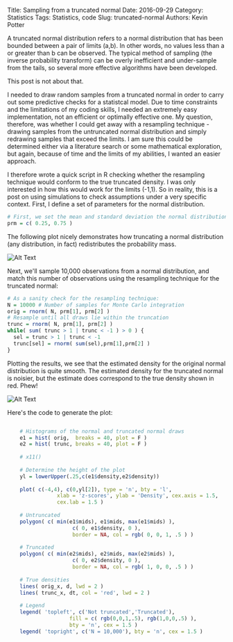 Title: Sampling from a truncated normal
Date: 2016-09-29
Category: Statistics
Tags: Statistics, code
Slug: truncated-normal
Authors: Kevin Potter

A truncated normal distribution refers to a normal distribution that has been bounded between a pair of limits (a,b). In other words, no values less than a or greater than b can be observed. The typical method of sampling (the inverse probability transform) can be overly inefficient and under-sample from the tails, so several more effective algorithms have been developed.

This post is not about that.

I needed to draw random samples from a truncated normal in order to carry out some predictive checks for a statistcal model. Due to time constraints and the limitations of my coding skills, I needed an extremely easy implementation, not an efficient or optimally effective one. My question, therefore, was whether I could get away with a resampling technique - drawing samples from the untruncated normal distribution and simply redrawing samples that exceed the limits. I am sure this could be determined either via a literature search or some mathematical exploration, but again, because of time and the limits of my abilities, I wanted an easier approach.

I therefore wrote a quick script in R checking whether the resampling technique would conform to the true truncated density. I was only interested in how this would work for the limits (-1,1). So in reality, this is a post on using simulations to check assumptions under a very specific context. First, I define a set of parameters for the normal distribution.

```r
# First, we set the mean and standard deviation the normal distribution.
prm = c( 0.25, 0.75 )
```

The following plot nicely demonstrates how truncating a normal distribution (any distribution, in fact) redistributes the probability mass.

![Alt Text]({filename}/img/Truncated_normal_dist.png)

Next, we'll sample 10,000 observations from a normal distribution, and match this number of observations using the resampling technique for the truncated normal:

```r
# As a sanity check for the resampling technique:
N = 10000 # Number of samples for Monte Carlo integration
orig = rnorm( N, prm[1], prm[2] )
# Resample until all draws lie within the truncation
trunc = rnorm( N, prm[1], prm[2] )
while( sum( trunc > 1 | trunc < -1 ) > 0 ) {
  sel = trunc > 1 | trunc < -1
  trunc[sel] = rnorm( sum(sel),prm[1],prm[2] )
}
```

Plotting the results, we see that the estimated density for the original normal distribution is quite smooth. The estimated density for the truncated normal is noisier, but the estimate does correspond to the true density shown in red. Phew!

![Alt Text]({filename}/img/Resampling_truncated_normal.png)

Here's the code to generate the plot:

```r

	# Histograms of the normal and truncated normal draws
	e1 = hist( orig,  breaks = 40, plot = F )
	e2 = hist( trunc, breaks = 40, plot = F )
	
	# x11()
	
	# Determine the height of the plot
	yl = lowerUpper(.25,c(e1$density,e2$density))
	
	plot( c(-4,4), c(0,yl[2]), type = 'n', bty = 'l', 
				xlab = 'z-scores', ylab = 'Density', cex.axis = 1.5,
				cex.lab = 1.5 )
	
	# Untruncated
	polygon( c( min(e1$mids), e1$mids, max(e1$mids) ),
					 c( 0, e1$density, 0 ),
					 border = NA, col = rgb( 0, 0, 1, .5 ) )
	
	# Truncated
	polygon( c( min(e2$mids), e2$mids, max(e2$mids) ),
					 c( 0, e2$density, 0 ),
					 border = NA, col = rgb( 1, 0, 0, .5 ) )
	
	# True densities
	lines( orig_x, d, lwd = 2 )
	lines( trunc_x, dt, col = 'red', lwd = 2 )
	
	# Legend
	legend( 'topleft', c('Not truncated','Truncated'), 
					fill = c( rgb(0,0,1,.5), rgb(1,0,0,.5) ), 
					bty = 'n', cex = 1.5 )
	legend( 'topright', c('N = 10,000'), bty = 'n', cex = 1.5 )

```
